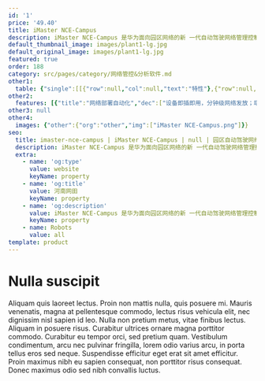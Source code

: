 ```yaml
---
id: '1'
price: '49.40'
title: iMaster NCE-Campus
description: iMaster NCE-Campus 是华为面向园区网络的新 一代自动驾驶网络管理控制系统，是集管理、控制、分析和 AI 智能功能于一体的网络自动化与智能化平台，提供园区网络的全生命周期自动化、基于大数据和AI的故障智能闭环能力，帮助企业降低OPEX运维成本，加速企业云化与数字化转型，让网络管理更自动、网络运维更智能。
default_thumbnail_image: images/plant1-lg.jpg
default_original_image: images/plant1-lg.jpg
featured: true
order: 188
category: src/pages/category/网络管控&分析软件.md
other1: 
  table: {"single":[[{"row":null,"col":null,"text":"特性"},{"row":null,"col":null,"text":"描述"}],[{"row":null,"col":null,"text":"网络极简部署"},{"row":null,"col":null,"text":"提供APP扫码开局、DHCP开局、注册查询中心开局、邮件开局等网络设备即插即用方式，适应不同的网络场景，通过图形化界面实现网络规划和部署，分钟级网络发放，大幅度降低网络部署难度，缩短网络建设周期。"}],[{"row":null,"col":null,"text":"虚拟网络业务自动化发放"},{"row":null,"col":null,"text":"• 基于VxLAN的虚拟网络自动化部署能力，支持基于GUI的Fabric规划、配置和发放功能，端到端VxLAN网络自动化部署，实现业务隔离、一网多用。\n• 业务可视化配置，提供基于拓扑的虚拟网络配置和监控，实时查看业务下发状态。\n• 基于BGP-EVPN协议，支持自动建立 VXLAN 隧道。\n• 支持集中式/分布式VXLAN网关方案，弹性扩展，灵活高效。"}],[{"row":null,"col":null,"text":"SD-WAN融合管理"},{"row":null,"col":null,"text":"• 应用EVPN、云计算等技术，实现企业总部到分支、分支到分支的专线业务自动化部署能力，为企业快速提供云化专线管理服务，同时帮助企业降低OPEX，加速业务上云与数字化转型。\n• 企业分支互联专线业务自动化部署，支持业务策略、增值服务编排和VPN动态连接等全业务的自动化配置，简化分支网络部署复杂度。\n• 应用体验优先，支持基于带宽&链路质量综合选路。\n• 可视化运维，全网应用流量可视，支持应用&链路的可视化管理，全网状态可视，实时掌控网络状态，提升运维效率。"}],[{"row":null,"col":null,"text":"多租户管理"},{"row":null,"col":null,"text":"• 基于物理共享、逻辑隔离的云化管理模型，支持基于用户角色、区域的多租户管理，为企业用户提供灵活的分权分域管理。\n• 支持系统管理员、MSP（Managed Service Provider，管理服务提供商）、租户三级用户管理模型，系统管理员负责整个平台的管理和运维；MSP管理员则可以创建下属租户，并支持为租户提供代建代维服务；租户管理员对自己的网络部署、运维负责，也可以指定本租户的网络由MSP代维。\n• 支持分权分域，在三级用户管理模型中，可基于管理员的角色、站点等设置不同的管理员，提高网络管理的安全性。\n• 租户之间彼此业务不可见，各租户的数据端到端隔离，在数据库中通过租户标识区分租户的数据，有且只有租户所属管理员才能访问其数据，最大程度保证租户的数据安全。"}],[{"row":null,"col":null,"text":"用户接入认证"},{"row":null,"col":null,"text":"• 引入新的认证协议HTTP2.0协议，支持海量网络设备管理和用户网络准入认证功能，提供802.1x认证、Portal认证、短信认证、社交媒体认证等多种用户接入方式，满足接入用户策略管控需求，有效提高网络的安全性。\n• 支持用户与IP解耦，随时随地接入网络并保持权限一致， 做到业务随行，体验随身，满足权限管控需求的同时，有效保障用户体验。\n"}],[{"row":null,"col":null,"text":"终端智能识别"},{"row":null,"col":null,"text":"内置终端指纹库，通过智能识别，多种识别方法综合运用，大幅度提高终端类型识别的准确率，海量 IoT 终端智能接入，策略自动匹配，自动下发，IoT 终端即插即用。"}],[{"row":null,"col":null,"text":"智能HQoS"},{"row":null,"col":null,"text":"支持基于用户、业务优先级的多级QoS层次化调度能力，实现不同用户，不同应用， 有不同的策略，带宽策略管控更精细，更有效保障用户的接入体验。"}],[{"row":null,"col":null,"text":"智能运维"},{"row":null,"col":null,"text":"• 基于GIS地图的网络监控、网络巡检、健康度评估等手段，实时监控设备告警，提前感知网络情况，提前预防；出现问题后，提供多种问题定位手段，快速定位问题，实现快速修复故障；\n• 基于每区域、每用户、每应用的实时体验可视，实现故障可回溯，快速智能定界问 题设备，分析质差根因；\n• 通过终端持续训练的AI算法进行主动问题识别、分钟级故障定位、智能故障预测， 能识别出 90% 的网络潜在问题，并给出有效的修复建议；\n实时评估无线网络信道冲突情况，进行无线网络的预测性调优并查看调优前后的增 益对比，提升整网性能 50%+。"}],[{"row":null,"col":null,"text":"能力开放"},{"row":null,"col":null,"text":"提供遵循RESTful协议的北向API接口，包括用户管理、拓扑管理、准入认证、业务配置、性能监控等170+接口，携手30+合作伙伴共同发布30+行业应用，大幅度简化与第三方系统的集成，缩短业务上线时间。"}]]}
other2:
  features: [{"title":"网络部署自动化","dec":["设备即插即用，分钟级网络发放；端到端 VxLAN 网络自动化部署，业务隔离，一网多用；LAN-WAN融合，统一管理，统一监控，端到端业务保障。"]},{"title":"业务策略自动化","dec":["海量终端准入认证，随时随地接入，业务随行，体验随身；智能识别终端，策略自动匹配，终端即插即用；基于用户、业务优先级的多级QoS层次化调度。"]},{"title":"智能运维","dec":["每用户每应用每时刻全旅程体验可视；主动问题识别、分钟级故障定位、智能故障预测；无线网络信道冲突评估，预测性调优，提升整网性能 50%+。"]}]
other3: null
other4:
  images: {"other":{"org":"other","img":["iMaster NCE-Campus.png"]}}
seo:
  title: imaster-nce-campus | iMaster NCE-Campus | null | 园区自动驾驶网络管理控制系统 | 网络管控&分析软件 | 企业网络
  description: iMaster NCE-Campus 是华为面向园区网络的新 一代自动驾驶网络管理控制系统，是集管理、控制、分析和 AI 智能功能于一体的网络自动化与智能化平台，提供园区网络的全生命周期自动化、基于大数据和AI的故障智能闭环能力，帮助企业降低OPEX运维成本，加速企业云化与数字化转型，让网络管理更自动、网络运维更智能。
  extra:
    - name: 'og:type'
      value: website
      keyName: property
    - name: 'og:title'
      value: 河南网田
      keyName: property
    - name: 'og:description'
      value: iMaster NCE-Campus 是华为面向园区网络的新 一代自动驾驶网络管理控制系统，是集管理、控制、分析和 AI 智能功能于一体的网络自动化与智能化平台，提供园区网络的全生命周期自动化、基于大数据和AI的故障智能闭环能力，帮助企业降低OPEX运维成本，加速企业云化与数字化转型，让网络管理更自动、网络运维更智能。
      keyName: property
    - name: Robots
      value: all
template: product
---
```


# Nulla suscipit

Aliquam quis laoreet lectus. Proin non mattis nulla, quis posuere mi. Mauris venenatis, magna at pellentesque commodo, lectus risus vehicula elit, nec dignissim nisl sapien id leo. Nulla non pretium metus, vitae finibus lectus. Aliquam in posuere risus. Curabitur ultrices ornare magna porttitor commodo. Curabitur eu tempor orci, sed pretium quam. Vestibulum condimentum, arcu nec pulvinar fringilla, lorem odio varius arcu, in porta tellus eros sed neque. Suspendisse efficitur eget erat sit amet efficitur. Proin maximus nibh eu sapien consequat, non porttitor risus consequat. Donec maximus odio sed nibh convallis luctus.